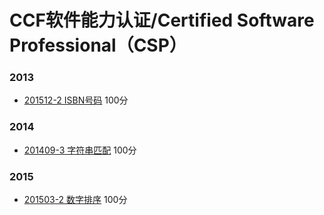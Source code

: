 # CCF软件能力认证/Certified Software Professional（CSP）
### 2013
* [201512-2 ISBN号码](https://github.com/hegongshan/ccf-csp/blob/master/src/main/java/com/hegongshan/ccfcsp/t2013/T20131202.java) 100分

### 2014
* [201409-3 字符串匹配](https://github.com/hegongshan/ccf-csp/blob/master/src/main/java/com/hegongshan/ccfcsp/t2014/T20140903.java) 100分

### 2015
* [201503-2 数字排序](https://github.com/hegongshan/ccf-csp/blob/master/src/main/java/com/hegongshan/ccfcsp/t2015/T20150302.java) 100分
